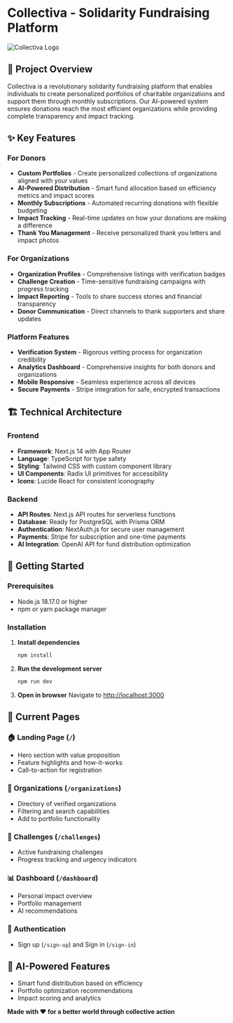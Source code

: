 # Collectiva - Solidarity Fundraising Platform

![Collectiva Logo](https://via.placeholder.com/200x60/2563eb/ffffff?text=Collectiva)

## 🌟 Project Overview

Collectiva is a revolutionary solidarity fundraising platform that enables individuals to create personalized portfolios of charitable organizations and support them through monthly subscriptions. Our AI-powered system ensures donations reach the most efficient organizations while providing complete transparency and impact tracking.

## ✨ Key Features

### For Donors
- **Custom Portfolios** - Create personalized collections of organizations aligned with your values
- **AI-Powered Distribution** - Smart fund allocation based on efficiency metrics and impact scores
- **Monthly Subscriptions** - Automated recurring donations with flexible budgeting
- **Impact Tracking** - Real-time updates on how your donations are making a difference
- **Thank You Management** - Receive personalized thank you letters and impact photos

### For Organizations
- **Organization Profiles** - Comprehensive listings with verification badges
- **Challenge Creation** - Time-sensitive fundraising campaigns with progress tracking
- **Impact Reporting** - Tools to share success stories and financial transparency
- **Donor Communication** - Direct channels to thank supporters and share updates

### Platform Features
- **Verification System** - Rigorous vetting process for organization credibility
- **Analytics Dashboard** - Comprehensive insights for both donors and organizations
- **Mobile Responsive** - Seamless experience across all devices
- **Secure Payments** - Stripe integration for safe, encrypted transactions

## 🏗️ Technical Architecture

### Frontend
- **Framework**: Next.js 14 with App Router
- **Language**: TypeScript for type safety
- **Styling**: Tailwind CSS with custom component library
- **UI Components**: Radix UI primitives for accessibility
- **Icons**: Lucide React for consistent iconography

### Backend
- **API Routes**: Next.js API routes for serverless functions
- **Database**: Ready for PostgreSQL with Prisma ORM
- **Authentication**: NextAuth.js for secure user management
- **Payments**: Stripe for subscription and one-time payments
- **AI Integration**: OpenAI API for fund distribution optimization

## 🚀 Getting Started

### Prerequisites
- Node.js 18.17.0 or higher
- npm or yarn package manager

### Installation

1. **Install dependencies**
   ```bash
   npm install
   ```

2. **Run the development server**
   ```bash
   npm run dev
   ```

3. **Open in browser**
   Navigate to [http://localhost:3000](http://localhost:3000)

## 📱 Current Pages

### 🏠 Landing Page (`/`)
- Hero section with value proposition
- Feature highlights and how-it-works
- Call-to-action for registration

### 🏢 Organizations (`/organizations`)
- Directory of verified organizations
- Filtering and search capabilities
- Add to portfolio functionality

### 🎯 Challenges (`/challenges`)
- Active fundraising challenges
- Progress tracking and urgency indicators

### 📊 Dashboard (`/dashboard`)
- Personal impact overview
- Portfolio management
- AI recommendations

### 🔐 Authentication
- Sign up (`/sign-up`) and Sign in (`/sign-in`)

## 🤖 AI-Powered Features

- Smart fund distribution based on efficiency
- Portfolio optimization recommendations
- Impact scoring and analytics

**Made with ❤️ for a better world through collective action**
